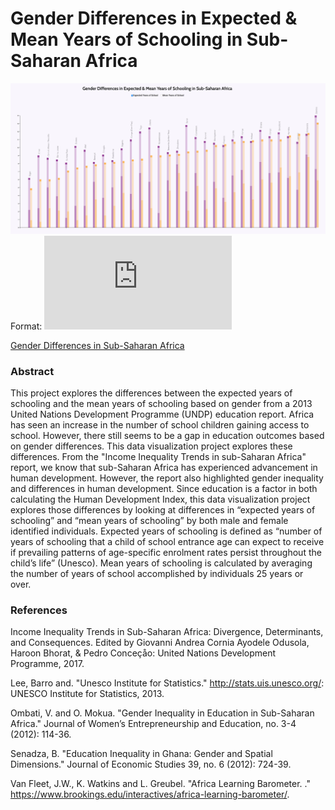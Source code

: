 # Gender Differences in Expected & Mean Years of Schooling in Sub-Saharan Africa

![Assignment4/GenderEdDif.jpg](https://github.com/hubideal/major_student_one/blob/master/Assignment4/GenderEdDif.jpg?raw=true) Format: ![jpg](https://hubideal.github.io./educationAfrica/index.html)

[Gender Differences in Sub-Saharan Africa](https://hubideal.github.io./educationAfrica/index.html)

### Abstract
This project explores the differences between the expected years of schooling and the mean years of schooling based on gender from a 2013 United Nations Development Programme (UNDP) education report. Africa has seen an increase in the number of school children gaining access to school.  However, there still seems to be a gap in education outcomes based on gender differences.   This data visualization project explores these differences.  From the "Income Inequality Trends in sub-Saharan Africa" report, we know that sub-Saharan Africa has experienced advancement in human development.  However, the report also highlighted gender inequality and differences in human development.  Since education is a factor in both calculating the Human Development Index, this data visualization project explores those differences by looking at differences in “expected years of schooling” and “mean years of schooling” by both male and female identified individuals.  Expected years of schooling is defined as “number of years of schooling that a child of school entrance age can expect to receive if prevailing patterns of age-specific enrolment rates persist throughout the child’s life” (Unesco).  Mean years of schooling is calculated by averaging the number of years of school accomplished by individuals 25 years or over.  

### References
Income Inequality Trends in Sub-Saharan Africa:  Divergence, Determinants, and Consequences. Edited by Giovanni Andrea Cornia Ayodele Odusola, Haroon Bhorat, & Pedro Conceçåo: United Nations Development Programme, 2017.


Lee, Barro and. "Unesco Institute for Statistics." http://stats.uis.unesco.org/: UNESCO Institute for Statistics, 2013.


Ombati, V. and O. Mokua. "Gender Inequality in Education in Sub-Saharan Africa." Journal of Women’s Entrepreneurship and Education, no. 3-4 (2012): 114-36.


Senadza, B. "Education Inequality in Ghana: Gender and Spatial Dimensions." Journal of Economic Studies 39, no. 6 (2012): 724-39.


Van Fleet, J.W., K. Watkins and L. Greubel. "Africa Learning Barometer.  ."  https://www.brookings.edu/interactives/africa-learning-barometer/.





